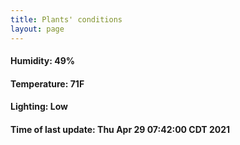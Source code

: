 ```yaml
---
title: Plants' conditions
layout: page
---
```



#### Humidity: 49%
#### Temperature: 71F
#### Lighting: Low
#### Time of last update: Thu Apr 29 07:42:00 CDT 2021

